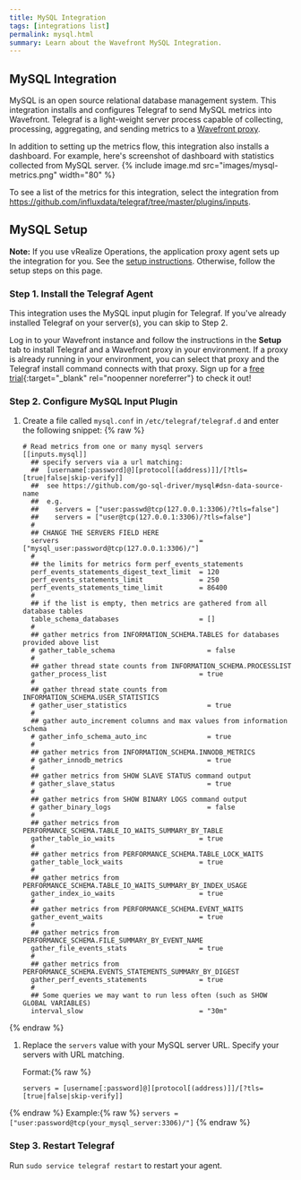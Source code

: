 ```yaml
---
title: MySQL Integration
tags: [integrations list]
permalink: mysql.html
summary: Learn about the Wavefront MySQL Integration.
---
```

## MySQL Integration

MySQL is an open source relational database management system. This integration installs and configures Telegraf to send MySQL metrics into Wavefront. Telegraf is a light-weight server process capable of collecting, processing, aggregating, and sending metrics to a [Wavefront proxy](https://docs.wavefront.com/proxies.html).

In addition to setting up the metrics flow, this integration also installs a dashboard. For example, here's screenshot of dashboard with statistics collected from MySQL server.
{% include image.md src="images/mysql-metrics.png" width="80" %}



To see a list of the metrics for this integration, select the integration from <https://github.com/influxdata/telegraf/tree/master/plugins/inputs>.
## MySQL Setup



**Note:** If you use vRealize Operations, the application proxy agent sets up the integration for you. See the [setup instructions](https://YOUR_CLUSTER.wavefront.com/integration/vrops/setup). Otherwise, follow the setup steps on this page.

### Step 1. Install the Telegraf Agent

This integration uses the MySQL input plugin for Telegraf. If you've already installed Telegraf on your server(s), you can skip to Step 2.

Log in to your Wavefront instance and follow the instructions in the **Setup** tab to install Telegraf and a Wavefront proxy in your environment. If a proxy is already running in your environment, you can select that proxy and the Telegraf install command connects with that proxy. Sign up for a [free trial](http://wavefront.com/sign-up/?utm_source=docs.vmware.com&utm_medium=referral&utm_campaign=docs-front-page){:target="_blank" rel="noopenner noreferrer"} to check it out!

### Step 2. Configure MySQL Input Plugin

1. Create a file called `mysql.conf` in `/etc/telegraf/telegraf.d` and enter the following snippet:
{% raw %}
    ```
    # Read metrics from one or many mysql servers
    [[inputs.mysql]]
      ## specify servers via a url matching:
      ##  [username[:password]@][protocol[(address)]]/[?tls=[true|false|skip-verify]]
      ##  see https://github.com/go-sql-driver/mysql#dsn-data-source-name
      ##  e.g.
      ##    servers = ["user:passwd@tcp(127.0.0.1:3306)/?tls=false"]
      ##    servers = ["user@tcp(127.0.0.1:3306)/?tls=false"]
      #
      ## CHANGE THE SERVERS FIELD HERE
      servers                                   = ["mysql_user:password@tcp(127.0.0.1:3306)/"]
      #
      ## the limits for metrics form perf_events_statements
      perf_events_statements_digest_text_limit  = 120
      perf_events_statements_limit              = 250
      perf_events_statements_time_limit         = 86400
      #
      ## if the list is empty, then metrics are gathered from all database tables
      table_schema_databases                    = []
      #
      ## gather metrics from INFORMATION_SCHEMA.TABLES for databases provided above list
      # gather_table_schema                       = false
      #
      ## gather thread state counts from INFORMATION_SCHEMA.PROCESSLIST
      gather_process_list                       = true
      #
      ## gather thread state counts from INFORMATION_SCHEMA.USER_STATISTICS
      # gather_user_statistics                    = true
      #
      ## gather auto_increment columns and max values from information schema
      # gather_info_schema_auto_inc               = true
      #
      ## gather metrics from INFORMATION_SCHEMA.INNODB_METRICS
      # gather_innodb_metrics                     = true
      #
      ## gather metrics from SHOW SLAVE STATUS command output
      # gather_slave_status                       = true
      #
      ## gather metrics from SHOW BINARY LOGS command output
      # gather_binary_logs                        = false
      #
      ## gather metrics from PERFORMANCE_SCHEMA.TABLE_IO_WAITS_SUMMARY_BY_TABLE
      gather_table_io_waits                     = true
      #
      ## gather metrics from PERFORMANCE_SCHEMA.TABLE_LOCK_WAITS
      gather_table_lock_waits                   = true
      #
      ## gather metrics from PERFORMANCE_SCHEMA.TABLE_IO_WAITS_SUMMARY_BY_INDEX_USAGE
      gather_index_io_waits                     = true
      #
      ## gather metrics from PERFORMANCE_SCHEMA.EVENT_WAITS
      gather_event_waits                        = true
      #
      ## gather metrics from PERFORMANCE_SCHEMA.FILE_SUMMARY_BY_EVENT_NAME
      gather_file_events_stats                  = true
      #
      ## gather metrics from PERFORMANCE_SCHEMA.EVENTS_STATEMENTS_SUMMARY_BY_DIGEST
      gather_perf_events_statements             = true
      #
      ## Some queries we may want to run less often (such as SHOW GLOBAL VARIABLES)
      interval_slow                             = "30m"
    ```
{% endraw %}

1. Replace the `servers` value with your MySQL server URL. Specify your servers with URL matching.
    
    Format:{% raw %}
    ```
    servers = [username[:password]@][protocol[(address)]]/[?tls=[true|false|skip-verify]]
    ```
{% endraw %}
    Example:{% raw %}
    ```
    servers = ["user:password@tcp(your_mysql_server:3306)/"]
    ```
{% endraw %}

### Step 3. Restart Telegraf

Run `sudo service telegraf restart` to restart your agent.
